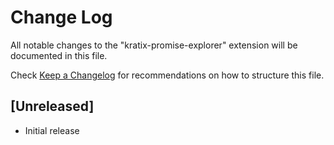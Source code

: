 # Change Log

All notable changes to the "kratix-promise-explorer" extension will be documented in this file.

Check [Keep a Changelog](http://keepachangelog.com/) for recommendations on how to structure this file.

## [Unreleased]

- Initial release